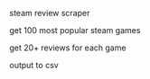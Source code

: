 steam review scraper

get 100 most popular steam games

get 20+ reviews for each game

output to csv
